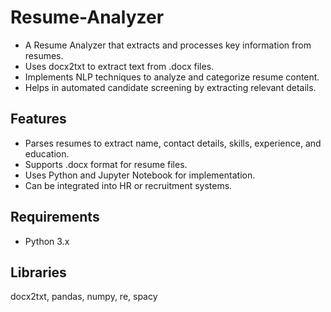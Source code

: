 # Resume-Analyzer
<ul>
<li>A Resume Analyzer that extracts and processes key information from resumes.</li>
<li>Uses docx2txt to extract text from .docx files.</li>
<li>Implements NLP techniques to analyze and categorize resume content.</li>
<li>Helps in automated candidate screening by extracting relevant details.</li>
</ul>
<h2>Features</h2>
<ul>
<li>Parses resumes to extract name, contact details, skills, experience, and education.</li>
<li>Supports .docx format for resume files.</li>
<li>Uses Python and Jupyter Notebook for implementation.</li>
<li>Can be integrated into HR or recruitment systems.</li>
</ul>
<h2>Requirements</h2>
<ul>
<li>Python 3.x</li>
</ul>
<h2>Libraries</h2>
docx2txt, pandas, numpy, re, spacy

